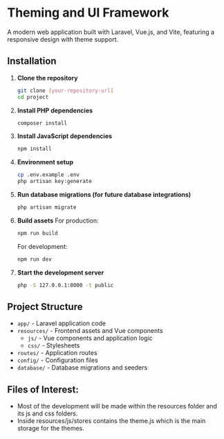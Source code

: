 # Theming and UI Framework

A modern web application built with Laravel, Vue.js, and Vite, featuring a responsive design with theme support.

## Installation

1. **Clone the repository**
   ```bash
   git clone [your-repository-url]
   cd project
   ```

2. **Install PHP dependencies**
   ```bash
   composer install
   ```
3. **Install JavaScript dependencies**
   ```bash
   npm install
   ```
4. **Environment setup**
   ```bash
   cp .env.example .env
   php artisan key:generate
   ```

5. **Run database migrations (for future database integrations)**
   ```bash
   php artisan migrate
   ```
6. **Build assets**
For production:
   ```bash
   npm run build
   ```
   For development:
      ```bash
      npm run dev
      ```

7. **Start the development server**
   ```bash
   php -S 127.0.0.1:8000 -t public
   ```

## Project Structure

- `app/` - Laravel application code
- `resources/` - Frontend assets and Vue components
  - `js/` - Vue components and application logic
  - `css/` - Stylesheets
- `routes/` - Application routes
- `config/` - Configuration files
- `database/` - Database migrations and seeders

## Files of Interest:
 - Most of the development will be made within the resources folder and its js and css folders.
 - Inside resources/js/stores contains the theme.js which is the main storage for the themes.

